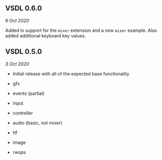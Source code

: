 ## VSDL 0.6.0
*6 Oct 2020*

Added in support for the `mixer` extension and a new `mixer` example. Also added additional keyboard key values.

## VSDL 0.5.0
*3 Oct 2020*

- Initial release with all of the expected base functionality

- gfx
- events (partial)
- input
- controller
- audio (basic, not mixer)
- ttf
- image
- rwops